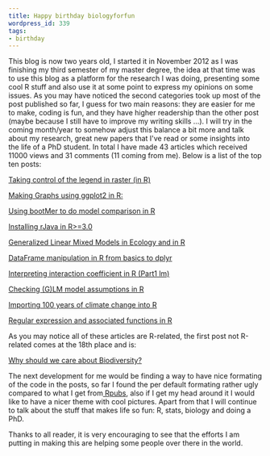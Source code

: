 ```yaml
---
title: Happy birthday biologyforfun
wordpress_id: 339
tags:
- birthday
---
```


This blog is now two years old, I started it in November 2012 as I was finishing my third semester of my master degree, the idea at that time was to use this blog as a platform for the research I was doing, presenting some cool R stuff and also use it at some point to express my opinions on some issues. As you may have noticed the second categories took up most of the post published so far, I guess for two main reasons: they are easier for me to make, coding is fun, and they have higher readership than the other post (maybe because I still have to improve my writing skills …). I will try in the coming month/year to somehow adjust this balance a bit more and talk about my research, great new papers that I've read or some insights into the life of a PhD student.
In total I have made 43 articles which received 11000 views and 31 comments (11 coming from me). Below is a list of the top ten posts:

[Taking control of the legend in raster (in R)](http://biologyforfun.wordpress.com/2013/03/11/taking-control-of-the-legend-in-raster-in-r/)

[Making Graphs using ggplot2 in R:](http://biologyforfun.wordpress.com/2013/01/24/making-graphs-using-ggplot2-in-r/)

[Using bootMer to do model comparison in R](http://biologyforfun.wordpress.com/2014/07/13/using-bootmer-to-do-model-comparison-in-r/)

[Installing rJava in R>=3.0](http://biologyforfun.wordpress.com/2014/02/09/installing-rjava-in-r3-0/)

[Generalized Linear Mixed Models in Ecology and in R](http://biologyforfun.wordpress.com/2014/03/12/generalized-linear-mixed-models-in-ecology-and-in-r/)

[DataFrame manipulation in R from basics to dplyr](http://biologyforfun.wordpress.com/2014/10/11/dataframe-manipulation-in-r-from-basics-to-dplyr/)

[Interpreting interaction coefficient in R (Part1 lm)](http://biologyforfun.wordpress.com/2014/04/08/interpreting-interaction-coefficient-in-r-part1-lm/)

[Checking (G)LM model assumptions in R](http://biologyforfun.wordpress.com/2014/04/16/checking-glm-model-assumptions-in-r/)

[Importing 100 years of climate change into R](http://biologyforfun.wordpress.com/2014/05/05/importing-100-years-of-climate-change-into-r/)

[Regular expression and associated functions in R](http://biologyforfun.wordpress.com/2014/06/01/regular-expression-and-associated-functions-in-r/)

As you may notice all of these articles are R-related, the first post not R-related comes at the 18th place and is:

[Why should we care about Biodiversity?](http://biologyforfun.wordpress.com/2013/08/03/why-should-we-care-about-biodiversity/)

The next development for me would be finding a way to have nice formating of the code in the posts, so far I found the per default formating rather ugly compared to what I get from[ Rpubs](http://rpubs.com/Lionel/33216), also if I get my head around it I would like to have a nicer theme with cool pictures. Apart from that I will continue to talk about the stuff that makes life so fun: R, stats, biology and doing a PhD.

Thanks to all reader, it is very encouraging to see that the efforts I am putting in making this are helping some people over there in the world.
